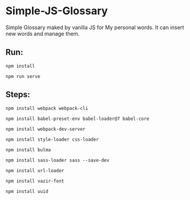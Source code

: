 # Simple-JS-Glossary

Simple Glossary maked by vanilla JS for My personal words. It can insert new words and manage them.

## Run:

`npm install`

`npm run serve`

## Steps:

`npm install webpack webpack-cli`

`npm install babel-preset-env babel-loader@7 babel-core`

`npm install webpack-dev-server`

`npm install style-loader css-loader`

`npm install bulma`

`npm install sass-loader sass --save-dev`

`npm install url-loader`

`npm install vazir-font`

`npm install uuid`
